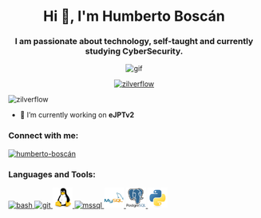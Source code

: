 <h1 align="center">Hi 👋, I'm Humberto Boscán</h1>

<h3 align="center">I am passionate about technology, self-taught and currently studying CyberSecurity.</h3>
<p align="center"> <img src="https://media4.giphy.com/media/v1.Y2lkPTc5MGI3NjExMDkyNDBmYmNiNTBmNWU5ZjcyNGI5OGYyMjExOTY0NmY2ODUxNmU5OSZjdD1n/QaMhVZVwOvDiw/giphy.gif" alt="gif" /> </p>

<p align="center"> <a href="https://github.com/ryo-ma/github-profile-trophy"><img src="https://github-profile-trophy.vercel.app/?username=zilverflow" alt="zilverflow" /></a> </p>
<p align="left"> <img src="https://komarev.com/ghpvc/?username=zilverflow&label=Profile%20views&color=0e75b6&style=flat" alt="zilverflow" /> </p>


- 🌱 I’m currently working on **eJPTv2**

<h3 align="left">Connect with me:</h3>
<p align="left">
<a href="https://linkedin.com/in/humberto-boscán" target="blank"><img align="center" src="https://raw.githubusercontent.com/rahuldkjain/github-profile-readme-generator/master/src/images/icons/Social/linked-in-alt.svg" alt="humberto-boscán" height="30" width="40" /></a>
</p>

<h3 align="left">Languages and Tools:</h3>
<p align="left"> <a href="https://www.gnu.org/software/bash/" target="_blank" rel="noreferrer"> <img src="https://www.vectorlogo.zone/logos/gnu_bash/gnu_bash-icon.svg" alt="bash" width="40" height="40"/> </a> <a href="https://git-scm.com/" target="_blank" rel="noreferrer"> <img src="https://www.vectorlogo.zone/logos/git-scm/git-scm-icon.svg" alt="git" width="40" height="40"/> </a> <a href="https://www.linux.org/" target="_blank" rel="noreferrer"> <img src="https://raw.githubusercontent.com/devicons/devicon/master/icons/linux/linux-original.svg" alt="linux" width="40" height="40"/> </a> <a href="https://www.microsoft.com/en-us/sql-server" target="_blank" rel="noreferrer"> <img src="https://www.svgrepo.com/show/303229/microsoft-sql-server-logo.svg" alt="mssql" width="40" height="40"/> </a> <a href="https://www.mysql.com/" target="_blank" rel="noreferrer"> <img src="https://raw.githubusercontent.com/devicons/devicon/master/icons/mysql/mysql-original-wordmark.svg" alt="mysql" width="40" height="40"/> </a> <a href="https://www.postgresql.org" target="_blank" rel="noreferrer"> <img src="https://raw.githubusercontent.com/devicons/devicon/master/icons/postgresql/postgresql-original-wordmark.svg" alt="postgresql" width="40" height="40"/> </a> <a href="https://www.python.org" target="_blank" rel="noreferrer"> <img src="https://raw.githubusercontent.com/devicons/devicon/master/icons/python/python-original.svg" alt="python" width="40" height="40"/> </a> </p>

